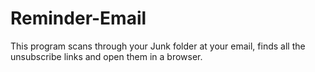 # Reminder-Email
This program scans through your Junk folder at your email, finds
all the unsubscribe links and open them in a browser.
